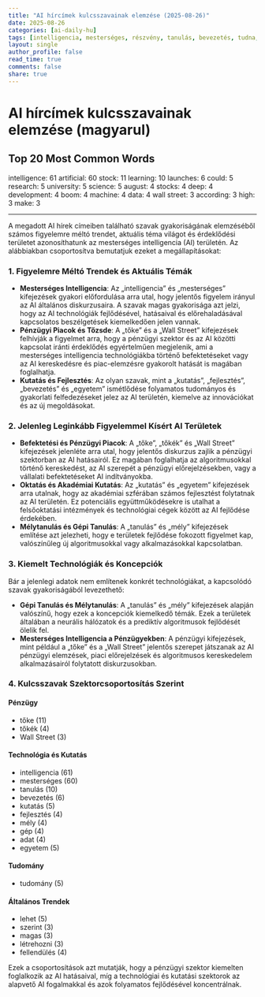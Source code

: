 ```yaml
---
title: "AI hírcímek kulcsszavainak elemzése (2025-08-26)"
date: 2025-08-26
categories: [ai-daily-hu]
tags: [intelligencia, mesterséges, részvény, tanulás, bevezetés, tudna, kutatás, egyetem, tudomány, augusztus, részvények, mély, fejlesztés, fellendülés, gép, adat, wall street, szerint, magas, készít]
layout: single
author_profile: false
read_time: true
comments: false
share: true
---
```


# AI hírcímek kulcsszavainak elemzése (magyarul)

## Top 20 Most Common Words

intelligence: 61
artificial: 60
stock: 11
learning: 10
launches: 6
could: 5
research: 5
university: 5
science: 5
august: 4
stocks: 4
deep: 4
development: 4
boom: 4
machine: 4
data: 4
wall street: 3
according: 3
high: 3
make: 3

---

A megadott AI hírek címeiben található szavak gyakoriságának elemzéséből számos figyelemre méltó trendet, aktuális téma világot és érdeklődési területet azonosíthatunk az mesterséges intelligencia (AI) területén. Az alábbiakban csoportosítva bemutatjuk ezeket a megállapításokat:

### 1. Figyelemre Méltó Trendek és Aktuális Témák
- **Mesterséges Intelligencia**: Az „intelligencia” és „mesterséges” kifejezések gyakori előfordulása arra utal, hogy jelentős figyelem irányul az AI általános diskurzusaira. A szavak magas gyakorisága azt jelzi, hogy az AI technológiák fejlődésével, hatásaival és előrehaladásával kapcsolatos beszélgetések kiemelkedően jelen vannak.
- **Pénzügyi Piacok és Tőzsde**: A „tőke” és a „Wall Street” kifejezések felhívják a figyelmet arra, hogy a pénzügyi szektor és az AI közötti kapcsolat iránti érdeklődés egyértelműen megjelenik, ami a mesterséges intelligencia technológiákba történő befektetéseket vagy az AI kereskedésre és piac-elemzésre gyakorolt hatását is magában foglalhatja.
- **Kutatás és Fejlesztés**: Az olyan szavak, mint a „kutatás”, „fejlesztés”, „bevezetés” és „egyetem” ismétlődése folyamatos tudományos és gyakorlati felfedezéseket jelez az AI területén, kiemelve az innovációkat és az új megoldásokat.

### 2. Jelenleg Leginkább Figyelemmel Kísért AI Területek
- **Befektetési és Pénzügyi Piacok**: A „tőke”, „tőkék” és „Wall Street” kifejezések jelenléte arra utal, hogy jelentős diskurzus zajlik a pénzügyi szektorban az AI hatásairól. Ez magában foglalhatja az algoritmusokkal történő kereskedést, az AI szerepét a pénzügyi előrejelzésekben, vagy a vállalati befektetéseket AI indítványokba.
- **Oktatás és Akadémiai Kutatás**: Az „kutatás” és „egyetem” kifejezések arra utalnak, hogy az akadémiai szférában számos fejlesztést folytatnak az AI területén. Ez potenciális együttműködésekre is utalhat a felsőoktatási intézmények és technológiai cégek között az AI fejlődése érdekében.
- **Mélytanulás és Gépi Tanulás**: A „tanulás” és „mély” kifejezések említése azt jelezheti, hogy e területek fejlődése fokozott figyelmet kap, valószínűleg új algoritmusokkal vagy alkalmazásokkal kapcsolatban.

### 3. Kiemelt Technológiák és Koncepciók
Bár a jelenlegi adatok nem említenek konkrét technológiákat, a kapcsolódó szavak gyakoriságából levezethető:
- **Gépi Tanulás és Mélytanulás**: A „tanulás” és „mély” kifejezések alapján valószínű, hogy ezek a koncepciók kiemelkedő témák. Ezek a területek általában a neurális hálózatok és a prediktív algoritmusok fejlődését ölelik fel.
- **Mesterséges Intelligencia a Pénzügyekben**: A pénzügyi kifejezések, mint például a „tőke” és a „Wall Street” jelentős szerepet játszanak az AI pénzügyi elemzések, piaci előrejelzések és algoritmusos kereskedelem alkalmazásairól folytatott diskurzusokban.

### 4. Kulcsszavak Szektorcsoportosítás Szerint

#### Pénzügy
- tőke (11)
- tőkék (4)
- Wall Street (3)

#### Technológia és Kutatás
- intelligencia (61)
- mesterséges (60)
- tanulás (10)
- bevezetés (6)
- kutatás (5)
- fejlesztés (4)
- mély (4)
- gép (4)
- adat (4)
- egyetem (5)

#### Tudomány
- tudomány (5)

#### Általános Trendek
- lehet (5)
- szerint (3)
- magas (3)
- létrehozni (3)
- fellendülés (4)

Ezek a csoportosítások azt mutatják, hogy a pénzügyi szektor kiemelten foglalkozik az AI hatásaival, míg a technológiai és kutatási szektorok az alapvető AI fogalmakkal és azok folyamatos fejlődésével koncentrálnak.